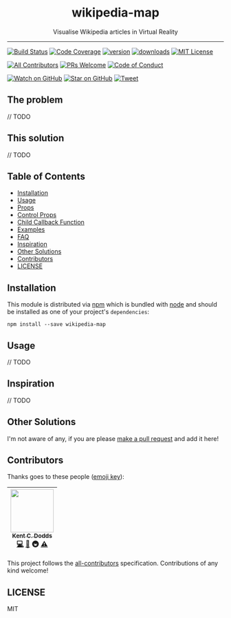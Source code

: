 <div align="center">
<h1>wikipedia-map</h1>

<p>Visualise Wikipedia articles in Virtual Reality</p>
</div>

<hr />

[![Build Status][build-badge]][build]
[![Code Coverage][coverage-badge]][coverage]
[![version][version-badge]][package]
[![downloads][downloads-badge]][npmtrends]
[![MIT License][license-badge]][LICENSE]

[![All Contributors](https://img.shields.io/badge/all_contributors-1-orange.svg?style=flat-square)](#contributors)
[![PRs Welcome][prs-badge]][prs]
[![Code of Conduct][coc-badge]][coc]

[![Watch on GitHub][github-watch-badge]][github-watch]
[![Star on GitHub][github-star-badge]][github-star]
[![Tweet][twitter-badge]][twitter]

## The problem

// TODO

## This solution

// TODO

## Table of Contents

<!-- START doctoc generated TOC please keep comment here to allow auto update -->
<!-- DON'T EDIT THIS SECTION. It'll update automatically -->

- [Installation](#installation)
- [Usage](#usage)
- [Props](#props)
- [Control Props](#control-props)
- [Child Callback Function](#child-callback-function)
- [Examples](#examples)
- [FAQ](#faq)
- [Inspiration](#inspiration)
- [Other Solutions](#other-solutions)
- [Contributors](#contributors)
- [LICENSE](#license)

<!-- END doctoc generated TOC please keep comment here to allow auto update -->

## Installation

This module is distributed via [npm][npm] which is bundled with [node][node] and
should be installed as one of your project's `dependencies`:

```
npm install --save wikipedia-map
```

## Usage

// TODO

## Inspiration

// TODO

## Other Solutions

I'm not aware of any, if you are please [make a pull request][prs] and add it
here!

## Contributors

Thanks goes to these people ([emoji key][emojis]):

<!-- ALL-CONTRIBUTORS-LIST:START - Do not remove or modify this section -->
| [<img src="https://avatars.githubusercontent.com/u/1500684?v=3" width="100px;"/><br /><sub>Kent C. Dodds</sub>](https://kentcdodds.com)<br />[💻](https://github.com/kentcdodds/wikipedia-map/commits?author=kentcdodds) [📖](https://github.com/kentcdodds/wikipedia-map/commits?author=kentcdodds) 🚇 [⚠️](https://github.com/kentcdodds/wikipedia-map/commits?author=kentcdodds) |
| :---: |
<!-- ALL-CONTRIBUTORS-LIST:END -->

This project follows the [all-contributors][all-contributors] specification.
Contributions of any kind welcome!

## LICENSE

MIT

[npm]: https://www.npmjs.com/
[node]: https://nodejs.org
[build-badge]: https://img.shields.io/travis/kentcdodds/wikipedia-map.svg?style=flat-square
[build]: https://travis-ci.org/kentcdodds/wikipedia-map
[coverage-badge]: https://img.shields.io/codecov/c/github/kentcdodds/wikipedia-map.svg?style=flat-square
[coverage]: https://codecov.io/github/kentcdodds/wikipedia-map
[version-badge]: https://img.shields.io/npm/v/wikipedia-map.svg?style=flat-square
[package]: https://www.npmjs.com/package/wikipedia-map
[downloads-badge]: https://img.shields.io/npm/dm/wikipedia-map.svg?style=flat-square
[npmtrends]: http://www.npmtrends.com/wikipedia-map
[license-badge]: https://img.shields.io/npm/l/wikipedia-map.svg?style=flat-square
[license]: https://github.com/kentcdodds/wikipedia-map/blob/master/LICENSE
[prs-badge]: https://img.shields.io/badge/PRs-welcome-brightgreen.svg?style=flat-square
[prs]: http://makeapullrequest.com
[donate-badge]: https://img.shields.io/badge/$-support-green.svg?style=flat-square
[coc-badge]: https://img.shields.io/badge/code%20of-conduct-ff69b4.svg?style=flat-square
[coc]: https://github.com/kentcdodds/wikipedia-map/blob/master/other/CODE_OF_CONDUCT.md
[github-watch-badge]: https://img.shields.io/github/watchers/kentcdodds/wikipedia-map.svg?style=social
[github-watch]: https://github.com/kentcdodds/wikipedia-map/watchers
[github-star-badge]: https://img.shields.io/github/stars/kentcdodds/wikipedia-map.svg?style=social
[github-star]: https://github.com/kentcdodds/wikipedia-map/stargazers
[twitter]: https://twitter.com/intent/tweet?text=Check%20out%20wikipedia-map%20by%20%40kentcdodds%20https%3A%2F%2Fgithub.com%2Fkentcdodds%2Fwikipedia-map%20%F0%9F%91%8D
[twitter-badge]: https://img.shields.io/twitter/url/https/github.com/kentcdodds/wikipedia-map.svg?style=social
[emojis]: https://github.com/kentcdodds/all-contributors#emoji-key
[all-contributors]: https://github.com/kentcdodds/all-contributors
